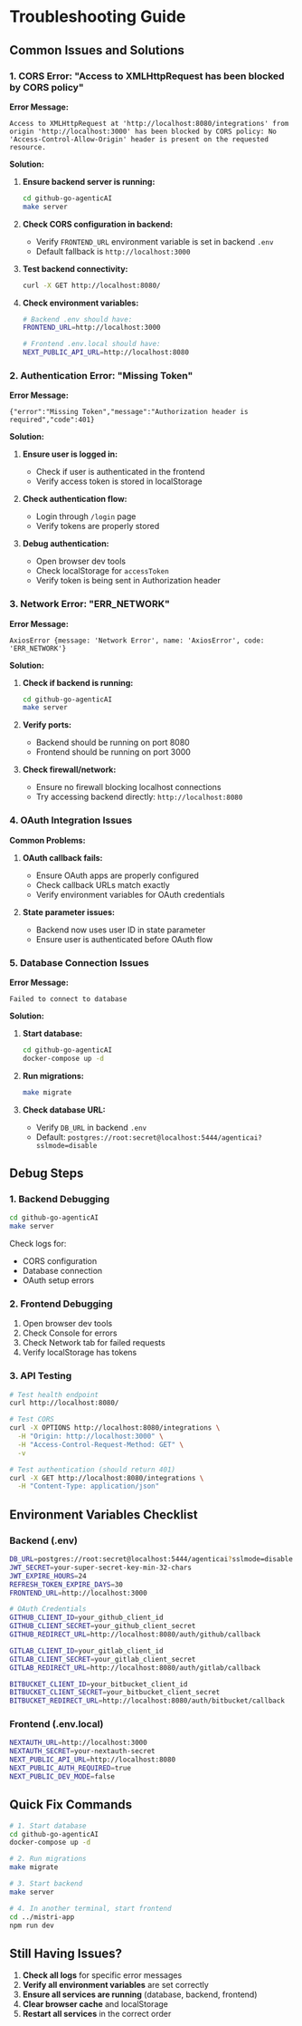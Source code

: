# Troubleshooting Guide

## Common Issues and Solutions

### 1. CORS Error: "Access to XMLHttpRequest has been blocked by CORS policy"

**Error Message:**
```
Access to XMLHttpRequest at 'http://localhost:8080/integrations' from origin 'http://localhost:3000' has been blocked by CORS policy: No 'Access-Control-Allow-Origin' header is present on the requested resource.
```

**Solution:**
1. **Ensure backend server is running:**
   ```bash
   cd github-go-agenticAI
   make server
   ```

2. **Check CORS configuration in backend:**
   - Verify `FRONTEND_URL` environment variable is set in backend `.env`
   - Default fallback is `http://localhost:3000`

3. **Test backend connectivity:**
   ```bash
   curl -X GET http://localhost:8080/
   ```

4. **Check environment variables:**
   ```bash
   # Backend .env should have:
   FRONTEND_URL=http://localhost:3000
   
   # Frontend .env.local should have:
   NEXT_PUBLIC_API_URL=http://localhost:8080
   ```

### 2. Authentication Error: "Missing Token"

**Error Message:**
```
{"error":"Missing Token","message":"Authorization header is required","code":401}
```

**Solution:**
1. **Ensure user is logged in:**
   - Check if user is authenticated in the frontend
   - Verify access token is stored in localStorage

2. **Check authentication flow:**
   - Login through `/login` page
   - Verify tokens are properly stored

3. **Debug authentication:**
   - Open browser dev tools
   - Check localStorage for `accessToken`
   - Verify token is being sent in Authorization header

### 3. Network Error: "ERR_NETWORK"

**Error Message:**
```
AxiosError {message: 'Network Error', name: 'AxiosError', code: 'ERR_NETWORK'}
```

**Solution:**
1. **Check if backend is running:**
   ```bash
   cd github-go-agenticAI
   make server
   ```

2. **Verify ports:**
   - Backend should be running on port 8080
   - Frontend should be running on port 3000

3. **Check firewall/network:**
   - Ensure no firewall blocking localhost connections
   - Try accessing backend directly: `http://localhost:8080`

### 4. OAuth Integration Issues

**Common Problems:**
1. **OAuth callback fails:**
   - Ensure OAuth apps are properly configured
   - Check callback URLs match exactly
   - Verify environment variables for OAuth credentials

2. **State parameter issues:**
   - Backend now uses user ID in state parameter
   - Ensure user is authenticated before OAuth flow

### 5. Database Connection Issues

**Error Message:**
```
Failed to connect to database
```

**Solution:**
1. **Start database:**
   ```bash
   cd github-go-agenticAI
   docker-compose up -d
   ```

2. **Run migrations:**
   ```bash
   make migrate
   ```

3. **Check database URL:**
   - Verify `DB_URL` in backend `.env`
   - Default: `postgres://root:secret@localhost:5444/agenticai?sslmode=disable`

## Debug Steps

### 1. Backend Debugging
```bash
cd github-go-agenticAI
make server
```

Check logs for:
- CORS configuration
- Database connection
- OAuth setup errors

### 2. Frontend Debugging
1. Open browser dev tools
2. Check Console for errors
3. Check Network tab for failed requests
4. Verify localStorage has tokens

### 3. API Testing
```bash
# Test health endpoint
curl http://localhost:8080/

# Test CORS
curl -X OPTIONS http://localhost:8080/integrations \
  -H "Origin: http://localhost:3000" \
  -H "Access-Control-Request-Method: GET" \
  -v

# Test authentication (should return 401)
curl -X GET http://localhost:8080/integrations \
  -H "Content-Type: application/json"
```

## Environment Variables Checklist

### Backend (.env)
```bash
DB_URL=postgres://root:secret@localhost:5444/agenticai?sslmode=disable
JWT_SECRET=your-super-secret-key-min-32-chars
JWT_EXPIRE_HOURS=24
REFRESH_TOKEN_EXPIRE_DAYS=30
FRONTEND_URL=http://localhost:3000

# OAuth Credentials
GITHUB_CLIENT_ID=your_github_client_id
GITHUB_CLIENT_SECRET=your_github_client_secret
GITHUB_REDIRECT_URL=http://localhost:8080/auth/github/callback

GITLAB_CLIENT_ID=your_gitlab_client_id
GITLAB_CLIENT_SECRET=your_gitlab_client_secret
GITLAB_REDIRECT_URL=http://localhost:8080/auth/gitlab/callback

BITBUCKET_CLIENT_ID=your_bitbucket_client_id
BITBUCKET_CLIENT_SECRET=your_bitbucket_client_secret
BITBUCKET_REDIRECT_URL=http://localhost:8080/auth/bitbucket/callback
```

### Frontend (.env.local)
```bash
NEXTAUTH_URL=http://localhost:3000
NEXTAUTH_SECRET=your-nextauth-secret
NEXT_PUBLIC_API_URL=http://localhost:8080
NEXT_PUBLIC_AUTH_REQUIRED=true
NEXT_PUBLIC_DEV_MODE=false
```

## Quick Fix Commands

```bash
# 1. Start database
cd github-go-agenticAI
docker-compose up -d

# 2. Run migrations
make migrate

# 3. Start backend
make server

# 4. In another terminal, start frontend
cd ../mistri-app
npm run dev
```

## Still Having Issues?

1. **Check all logs** for specific error messages
2. **Verify all environment variables** are set correctly
3. **Ensure all services are running** (database, backend, frontend)
4. **Clear browser cache** and localStorage
5. **Restart all services** in the correct order

